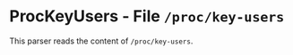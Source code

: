 ProcKeyUsers - File ``/proc/key-users``
=======================================

This parser reads the content of ``/proc/key-users``.